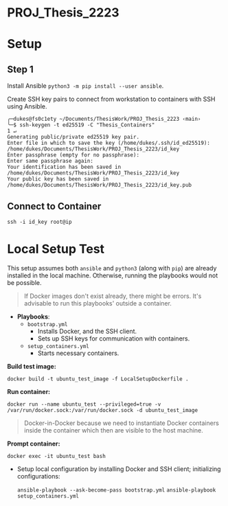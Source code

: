 # PROJ_Thesis_2223

# Setup

## Step 1

Install Ansible `python3 -m pip install --user ansible`.

Create SSH key pairs to connect from workstation to containers with SSH using Ansible.

```
╭─dukes@fs0c1ety ~/Documents/ThesisWork/PROJ_Thesis_2223 ‹main› 
╰─$ ssh-keygen -t ed25519 -C "Thesis_Containers"                                                                                         1 ↵
Generating public/private ed25519 key pair.
Enter file in which to save the key (/home/dukes/.ssh/id_ed25519): /home/dukes/Documents/ThesisWork/PROJ_Thesis_2223/id_key
Enter passphrase (empty for no passphrase): 
Enter same passphrase again: 
Your identification has been saved in /home/dukes/Documents/ThesisWork/PROJ_Thesis_2223/id_key
Your public key has been saved in /home/dukes/Documents/ThesisWork/PROJ_Thesis_2223/id_key.pub
```

## Connect to Container

`ssh -i id_key root@ip`

# Local Setup Test

This setup assumes both `ansible` and `python3` (along with `pip`) are already installed in the local machine. Otherwise, running the playbooks would not be possible.

> If Docker images don't exist already, there might be errors. It's advisable to run this playbooks' outside a container.

- **Playbooks**:
  - `bootstrap.yml`
    - Installs Docker, and the SSH client.
    - Sets up SSH keys for communication with containers.
  - `setup_containers.yml`
    - Starts necessary containers.

**Build test image:**

`docker build -t ubuntu_test_image -f LocalSetupDockerfile .`

**Run container:**

`docker run --name ubuntu_test --privileged=true -v /var/run/docker.sock:/var/run/docker.sock -d ubuntu_test_image`

> Docker-in-Docker because we need to instantiate Docker containers inside the container which then are visible to the host machine.

**Prompt container:**

`docker exec -it ubuntu_test bash`

- Setup local configuration by installing Docker and SSH client; initializing configurations:

    `ansible-playbook --ask-become-pass bootstrap.yml`
    `ansible-playbook setup_containers.yml`
    